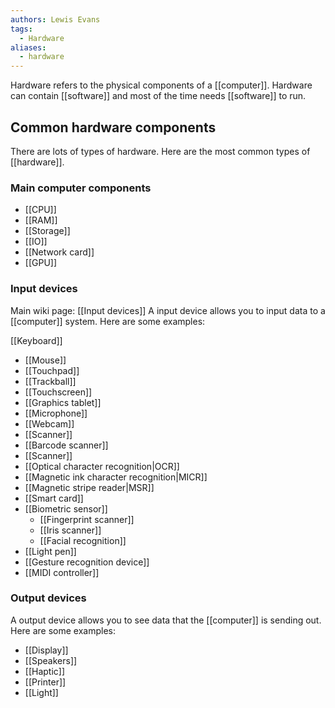 ```yaml
---
authors: Lewis Evans
tags:
  - Hardware
aliases:
  - hardware
---
```

Hardware refers to the physical components of a [[computer]]. Hardware can contain [[software]] and most of the time needs [[software]] to run. 

## Common hardware components
There are lots of types of hardware. Here are the most common types of [[hardware]].
### Main computer components
- [[CPU]]
- [[RAM]]
- [[Storage]]
- [[IO]]
- [[Network card]]
- [[GPU]]

### Input devices
Main wiki page: [[Input devices]]
A input device allows you to input data to a [[computer]] system. Here are some examples:

 [[Keyboard]]
- [[Mouse]]
- [[Touchpad]]
- [[Trackball]]
- [[Touchscreen]]
- [[Graphics tablet]]
- [[Microphone]]
- [[Webcam]]
- [[Scanner]]
- [[Barcode scanner]]
- [[Scanner]]
- [[Optical character recognition|OCR]]
- [[Magnetic ink character recognition|MICR]]
- [[Magnetic stripe reader|MSR]]
- [[Smart card]]
- [[Biometric sensor]]
	- [[Fingerprint scanner]]
	- [[Iris scanner]]
	- [[Facial recognition]]
- [[Light pen]]
- [[Gesture recognition device]]
- [[MIDI controller]]
### Output devices
A output device allows you to see data that the [[computer]] is sending out. Here are some examples:

- [[Display]]
- [[Speakers]]
- [[Haptic]]
- [[Printer]]
- [[Light]]